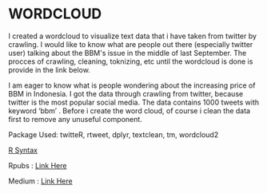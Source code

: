 # WORDCLOUD
I created a wordcloud to visualize text data that i have taken from twitter by crawling.
I would like to know what are people out there (especially twitter user) talking about the BBM's issue in the middle of last September.
The procces of crawling, cleaning, toknizing, etc until the wordcloud is done is provide in the link below.

I am eager to know what is people wondering about the increasing price of BBM in Indonesia. I got the data through crawling from twitter, because twitter is the most popular social media. The data contains 1000 tweets with keyword ‘bbm’ . Before i create the word cloud, of course i clean the data first to remove any unuseful component.

Package Used: twitteR, rtweet, dplyr, textclean, tm, wordcloud2

[R Syntax](https://github.com/dewikinasih/Tweet-WordCloud/blob/f1aa11b47e8a01251e950072e9c464e15e393339/wordcloud.R)

Rpubs : [Link Here](https://rpubs.com/Dewikin912/Tutorial-Membuat-Word-Cloud-dari-Hasil-Crawling-Twitter-dengan-R)

Medium : [Link Here](https://dewikinasih.medium.com/cara-membuat-wordcloud-hasil-crawling-twitter-di-r-studio-a9a4d63107cf)
